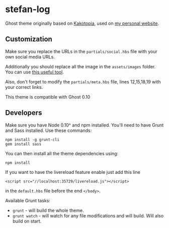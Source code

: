 stefan-log
==

Ghost theme originally based on [Kakotopia](https://en.wiktionary.org/wiki/kakotopia), used on [my personal website](http://stefancosma.xyz).

Customization
--

Make sure you replace the URLs in the `partials/social.hbs` file with your own social media URLs.

Additionally you should replace all the image in the `assets/images` folder. You can use [this useful tool](http://realfavicongenerator.net/).

Also, don't forget to modify the `partials/meta.hbs` file, lines 12,15,18,19 with your correct links.

This theme is compatible with Ghost 0.10

Developers
--

Make sure you have Node 0.10^ and npm installed. You'll need to have Grunt and Sass installed. Use these commands:

```
npm install -g grunt-cli
gem install sass
```

You can then install all the theme dependencies using:

```
npm install
```

If you want to have the livereload feature enable just add this line

```
<script src="//localhost:35729/livereload.js"></script>
```

in the `default.hbs` file before the end `</body>`.

Available Grunt tasks:

* `grunt` - will build the whole theme.
* `grunt watch` - will watch for any file modifications and will build. Will also build on start.
